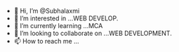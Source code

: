 - 👋 Hi, I’m @Subhalaxmi
- 👀 I’m interested in ...WEB DEVELOP.
- 🌱 I’m currently learning ...MCA
- 💞️ I’m looking to collaborate on ...WEB DEVELOPMENT.
- 📫 How to reach me ...

<!---
Subhalaxmis/Subhalaxmis is a ✨ special ✨ repository because its `README.md` (this file) appears on your GitHub profile.
You can click the Preview link to take a look at your changes.
--->
